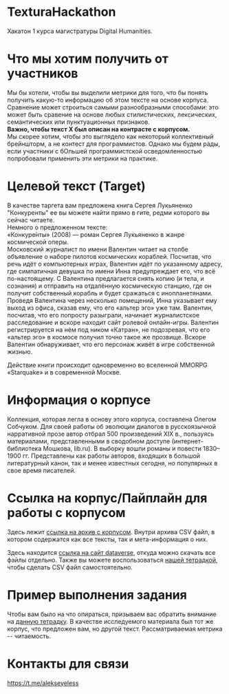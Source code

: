 # TexturaHackathon
Хакатон 1 курса магистратуры Digital Humanities.
# Что мы хотим получить от участников
Мы бы хотели, чтобы вы выделили метрики для того, что бы понять получить какую-то информацию об этом тексте на основе корпуса. Сравнение может строиться самыми разнообразными способами: это может быть сравение на основе любых стилистических, лексических, семантических или пунктуационных признаков.       
**Важно, чтобы текст Х был описан на контрасте с корпусом.**      
Мы скорее хотим, чтобы это выглядело как некоторый коллективный брейншторм, а не контест для программистов. Однако мы будем рады, если участники с бОльшей программистской осведомленностью попробовали применить эти метрики на практике.
# Целевой текст (Target)
В качестве таргета вам предложена книга Сергея Лукьяненко "Конкуренты" ее вы можете найти прямо в гите, редми которого вы сейчас читаете.         
Немного о предложенном тексте:           
«Конкуре́нты» (2008) — роман Сергея Лукьяненко в жанре космической оперы.             
Московский журналист по имени Валентин читает на столбе объявление о наборе пилотов космических кораблей. Посчитав, что речь идёт о компьютерных играх, Валентин идёт по указанному адресу, где симпатичная девушка по имени Инна предупреждает его, что всё по-настоящему. С Валентина предлагается снять копию (и тела, и сознания) и отправить на отдалённую космическую станцию, где он получит собственный корабль и будет сражаться с инопланетянами. Проведя Валентина через несколько помещений, Инна указывает ему выход из офиса, сказав ему, что его «альтер эго» уже там. Валентин, посчитав, что его попросту разыграли, начинает журналистское расследование и вскоре находит сайт ролевой онлайн-игры. Валентин регистрируется на нём под ником «Катран», не подозревая, что его «альтер эго» в космосе получил точно такое же прозвище. Вскоре Валентин обнаруживает, что его персонаж живёт в игре собственной жизнью.
           
Действие книги происходит одновременно во вселенной MMORPG «Starquake» и в современной Москве.
# Информация о корпусе
Коллекция, которая легла в основу этого корпуса, составлена Олегом
Собчуком.  Для своей работы об эволюции диалогов в русскоязычной
нарративной прозе автор отбрал 500 произведений XIX в., пользуясь
материалами, представленными в сводобном доступе (интернет-библиотека
Мошкова, lib.ru). В выборку вошли романы и повести 1830–1900 гг.
Представлены как работы авторов, входящих в большой литературный
канон, так и менее известных сегодня, но популярных в свое время
писателей.
# Ссылка на корпус/Пайплайн для работы с корпусом

Здесь лежит [ссылка на архив с корпусом](https://drive.google.com/file/d/13ggzd8AnsSiucMYUAS6DKpEK5OmsPBf0/view?usp=sharing). Внутри архива CSV файл, в котором содержатся как все тексты, так и мета-информация о них.   


Здесь находится [ссылка на сайт dataverse](https://dataverse.pushdom.ru/dataset.xhtml?persistentId=doi:10.31860/openlit-2020.10-C004), откуда можно скачать все файлы отдельно. Также вы можете воспользоваться [нашей тетрадкой](https://colab.research.google.com/drive/1DETFfosUYclRLG_1LKvEh7-56Szi8L1r?usp=sharing), чтобы сделать CSV файл самостоятельно.

# Пример выполнения задания
Чтобы вам было на что опираться, призываем вас обратить внимание на [данную тетрадку](https://colab.research.google.com/drive/1ghKn8JRZisfRwrPWCtZMj1JFrVOOM1XF?usp=sharing). В качестве исследуемого материала был тот же корпус, что предложен вам, но другой текст. Рассматриваемая метрика -- читаемость.
# Контакты для связи
https://t.me/alekseyeless
